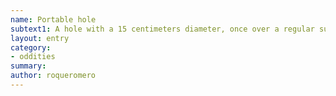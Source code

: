 ```yaml
---
name: Portable hole
subtext1: A hole with a 15 centimeters diameter, once over a regular surface opens a portal to the other side of the surface.
layout: entry
category:
- oddities
summary: 
author: roqueromero
---
```

